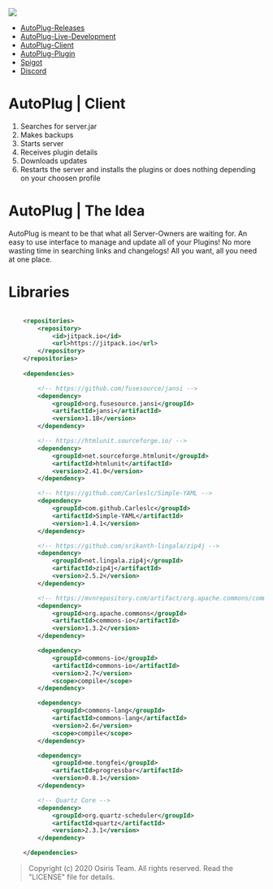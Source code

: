 ![](https://rapidus-info.webnode.com/_files/200000003-4d08d4d08f/AutoPlug%20GitHub%20Header%20800x80.png)
- [AutoPlug-Releases](https://github.com/Osiris-Team/AutoPlug-Releases)
- [AutoPlug-Live-Development](https://trello.com/b/zC8MKgEe/autoplug-development)
- [AutoPlug-Client](https://github.com/Osiris-Team/AutoPlug-Client)
- [AutoPlug-Plugin](https://github.com/Osiris-Team/AutoPlug-Plugin)
- [Spigot](https://www.spigotmc.org/members/osiristeam.935748/)
- [Discord](https://discord.com/invite/GGNmtCC)

# AutoPlug | Client
 1. Searches for server.jar
 2. Makes backups
 3. Starts server
 4. Receives plugin details
 5. Downloads updates
 6. Restarts the server and installs the plugins or does nothing depending on your choosen profile

# AutoPlug | The Idea
AutoPlug is meant to be that what all Server-Owners are waiting for. 
An easy to use interface to manage and update all of your Plugins! No more wasting time in searching links and changelogs!
All you want, all you need at one place.

# Libraries
```xml

    <repositories>
        <repository>
            <id>jitpack.io</id>
            <url>https://jitpack.io</url>
        </repository>
    </repositories>
	
    <dependencies>

        <!-- https://github.com/fusesource/jansi -->
        <dependency>
            <groupId>org.fusesource.jansi</groupId>
            <artifactId>jansi</artifactId>
            <version>1.18</version>
        </dependency>

        <!-- https://htmlunit.sourceforge.io/ -->
        <dependency>
            <groupId>net.sourceforge.htmlunit</groupId>
            <artifactId>htmlunit</artifactId>
            <version>2.41.0</version>
        </dependency>

        <!-- https://github.com/Carleslc/Simple-YAML -->
        <dependency>
            <groupId>com.github.Carleslc</groupId>
            <artifactId>Simple-YAML</artifactId>
            <version>1.4.1</version>
        </dependency>

        <!-- https://github.com/srikanth-lingala/zip4j -->
        <dependency>
            <groupId>net.lingala.zip4j</groupId>
            <artifactId>zip4j</artifactId>
            <version>2.5.2</version>
        </dependency>

        <!-- https://mvnrepository.com/artifact/org.apache.commons/commons-io -->
        <dependency>
            <groupId>org.apache.commons</groupId>
            <artifactId>commons-io</artifactId>
            <version>1.3.2</version>
        </dependency>

        <dependency>
            <groupId>commons-io</groupId>
            <artifactId>commons-io</artifactId>
            <version>2.7</version>
            <scope>compile</scope>
        </dependency>

        <dependency>
            <groupId>commons-lang</groupId>
            <artifactId>commons-lang</artifactId>
            <version>2.6</version>
            <scope>compile</scope>
        </dependency>

        <dependency>
            <groupId>me.tongfei</groupId>
            <artifactId>progressbar</artifactId>
            <version>0.8.1</version>
        </dependency>

        <!-- Quartz Core -->
        <dependency>
            <groupId>org.quartz-scheduler</groupId>
            <artifactId>quartz</artifactId>
            <version>2.3.1</version>
        </dependency>

    </dependencies>

```

 > Copyright (c) 2020 Osiris Team. All rights reserved. Read the "LICENSE" file for details.
